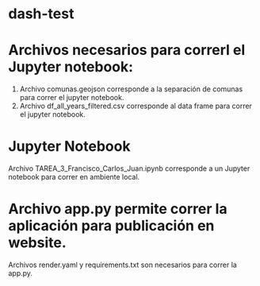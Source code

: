 # dash-test

# Archivos necesarios para correrl el Jupyter notebook:
1. Archivo comunas.geojson corresponde a la separación de comunas para correr el jupyter notebook.
2. Archivo df_all_years_filtered.csv corresponde al data frame para correr el jupyter notebook.

# Jupyter Notebook
Archivo TAREA_3_Francisco_Carlos_Juan.ipynb corresponde a un Jupyter notebook para correr en ambiente local.

# Archivo app.py permite correr la aplicación para publicación en website.
Archivos render.yaml y requirements.txt son necesarios para correr la app.py.

